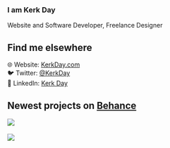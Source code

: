 ### I am Kerk Day
Website and Software Developer, Freelance Designer

## Find me elsewhere
🌐 Website: [KerkDay.com](http://kerkday.com)  
🐦 Twitter: [@KerkDay](https://twitter.com/KerkDay)  
💼 LinkedIn: [Kerk Day](https://www.linkedin.com/in/kerkday/)  

## Newest projects on [Behance](https://www.behance.net/kerkday1)
<!-- BEHANCE_FEED:START --><a href="https://www.behance.net/gallery/106479551/The-World-at-Night" title="The World at Night"> <img src='https://mir-s3-cdn-cf.behance.net/projects/404/6fd7b6106479551.Y3JvcCwyMTk3LDE3MTgsNTU0LDg5Nw.jpg' style='float:left; margin-right:15px;' /><br />  </a><br><a href="https://www.behance.net/gallery/101058039/Cognito-Escape-Rooms-Free-for-All-Poster" title="Cognito Escape Rooms, Free for All Poster"> <img src='https://mir-s3-cdn-cf.behance.net/projects/404/9c751c101058039.Y3JvcCw3MjAwLDU2MzEsMCwzMDgz.jpg' style='float:left; margin-right:15px;' /><br />  </a><br><!-- BEHANCE_FEED:END -->
